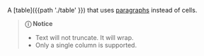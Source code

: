 A [table]({{path './table' }}) that uses [paragraphs](https://developer.mozilla.org/en-US/docs/Web/HTML/Element/p) instead of cells.

> **ⓘ Notice**
>
> - Text will not truncate. It will wrap.
> - Only a single column is supported.

<script src="{{path '/assets/scripts/open-ext-links-in-new-window.js'}}" />
